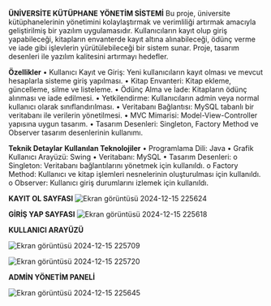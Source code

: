 **ÜNİVERSİTE KÜTÜPHANE YÖNETİM SİSTEMİ**
Bu proje, üniversite kütüphanelerinin yönetimini kolaylaştırmak ve verimliliği artırmak amacıyla geliştirilmiş bir yazılım uygulamasıdır. Kullanıcıların kayıt olup giriş yapabileceği, kitapların envanterde kayıt altına alınabileceği, ödünç verme ve iade gibi işlevlerin yürütülebileceği bir sistem sunar. Proje, tasarım desenleri ile yazılım kalitesini artırmayı hedefler.

**Özellikler**
•	Kullanıcı Kayıt ve Giriş: Yeni kullanıcıların kayıt olması ve mevcut hesaplarla sisteme giriş yapılması.
•	Kitap Envanteri: Kitap ekleme, güncelleme, silme ve listeleme.
•	Ödünç Alma ve İade: Kitapların ödünç alınması ve iade edilmesi.
•	Yetkilendirme: Kullanıcıların admin veya normal kullanıcı olarak sınıflandırılması.
•	Veritabanı Bağlantısı: MySQL tabanlı bir veritabanı ile verilerin yönetilmesi.
•	MVC Mimarisi: Model-View-Controller yapısına uygun tasarım.
•	Tasarım Desenleri: Singleton, Factory Method ve Observer tasarım desenlerinin kullanımı.

**Teknik Detaylar**
**Kullanılan Teknolojiler**
•	Programlama Dili: Java
•	Grafik Kullanıcı Arayüzü: Swing
•	Veritabanı: MySQL
•	Tasarım Desenleri:
o	Singleton: Veritabanı bağlantılarını yönetmek için kullanıldı.
o	Factory Method: Kullanıcı ve kitap işlemleri nesnelerinin oluşturulması için kullanıldı.
o	Observer: Kullanıcı giriş durumlarını izlemek için kullanıldı.



**KAYIT OL SAYFASI**
 ![Ekran görüntüsü 2024-12-15 225624](https://github.com/user-attachments/assets/98dbe4bc-5792-4fee-98f4-113ea6dff274)


**GİRİŞ YAP SAYFASI**
 ![Ekran görüntüsü 2024-12-15 225618](https://github.com/user-attachments/assets/0a3a4134-7705-424c-90e3-582176c7457d)


**KULLANICI ARAYÜZÜ**
 
 ![Ekran görüntüsü 2024-12-15 225709](https://github.com/user-attachments/assets/d861a28a-8468-461d-a2fc-78ca0c3cf1d3)

![Ekran görüntüsü 2024-12-15 225720](https://github.com/user-attachments/assets/65d91021-9042-4ed7-b326-b02a90a2a185)



**ADMİN YÖNETİM PANELİ**

 
![Ekran görüntüsü 2024-12-15 225645](https://github.com/user-attachments/assets/32ab3656-703e-4334-9a17-e9fbbee9245e)
